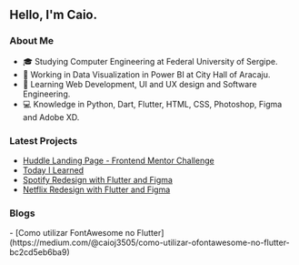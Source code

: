 <h2> Hello, I'm Caio. </h2>

<h3> About Me </h3>

- 🎓 Studying Computer Engineering at Federal University of Sergipe.
- 💼 Working in Data Visualization in Power BI at City Hall of Aracaju.
- 🌱 Learning Web Development, UI and UX design and Software Engineering.
- 💻 Knowledge in Python, Dart, Flutter, HTML, CSS, Photoshop, Figma and Adobe XD.

<h3> Latest Projects </h3>

- [Huddle Landing Page - Frontend Mentor Challenge](https://github.com/caiovini64/Huddle-Landing-Page)
- [Today I Learned](https://github.com/caiovini64/til)
- [Spotify Redesign with Flutter and Figma](https://github.com/caiovini64/flutter_spotify_redesign)
- [Netflix Redesign with Flutter and Figma](https://github.com/caiovini64/flutter_NetflixLoginPage)

<h3>Blogs</h3>
- [Como utilizar FontAwesome no Flutter](https://medium.com/@caioj3505/como-utilizar-ofontawesome-no-flutter-bc2cd5eb6ba9)
